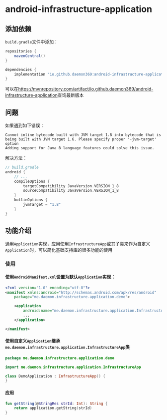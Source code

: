 # android-infrastructure-application

## 添加依赖

`build.gradle`文件中添加：

```groovy
repositories {
    mavenCentral()
}

dependencies {
    implementation "io.github.daemon369:android-infrastructure-application:1.3.0"
}
```

可以在<https://mvnrepository.com/artifact/io.github.daemon369/android-infrastructure-application>查询最新版本

## 问题

如果遇到如下错误：

    Cannot inline bytecode built with JVM target 1.8 into bytecode that is being built with JVM target 1.6. Please specify proper '-jvm-target' option
    Adding support for Java 8 language features could solve this issue.

解决方法：

```gradle
// build.gradle
android {
    // ...
    compileOptions {
        targetCompatibility JavaVersion.VERSION_1_8
        sourceCompatibility JavaVersion.VERSION_1_8
    }
    kotlinOptions {
        jvmTarget = "1.8"
    }
}
```

## 功能介绍

通用`Application`实现，应用使用`InfrastructureApp`或其子类来作为自定义`Application`时，可以简化基础支持库的很多功能的使用

### 使用

#### 使用`AndroidManifest.xml`设置为默认`Application`实现：

```xml
<?xml version="1.0" encoding="utf-8"?>
<manifest xmlns:android="http://schemas.android.com/apk/res/android"
    package="me.daemon.infrastructure.application.demo">

    <application
        android:name="me.daemon.infrastructure.application.InfrastructureApp">
        ...
    </application>

</manifest>
```

#### 使用自定义`Application`继承`me.daemon.infrastructure.application.InfrastructureApp`类

```kotlin
package me.daemon.infrastructure.application.demo

import me.daemon.infrastructure.application.InfrastructureApp

class DemoApplication : InfrastructureApp() {
}
```

#### 应用

```kotlin
fun getString(@StringRes strId: Int): String {
    return application.getString(strId)
}
```
